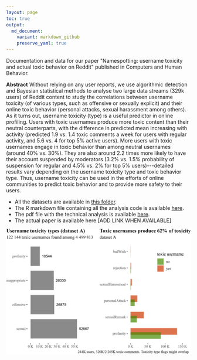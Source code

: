 ```yaml
---
layout: page
toc: true
output:
  md_document:
    variant: markdown_github
    preserve_yaml: true
---
```


Documentation and data for our paper "Namespotting: username toxicity and actual toxic behavior on Reddit" published in Computers and Human Behavior.


**Abstract** Without relying on any user reports, we use algorithmic detection and Bayesian statistical methods to analyse two large data streams (329k users) of Reddit content to study the correlations between username toxicity (of various types, such as offensive or sexually explicit) and their online toxic behavior (personal attacks, sexual harassment among others).  As it turns out, username toxicity (type) is a useful predictor in online profiling. Users with toxic usernames produce more toxic content than their neutral counterparts, with the difference in predicted mean increasing with activity (predicted 1.9 vs. 1.4 toxic comments a week for users with regular activity, and 5.6 vs. 4 for top 5\% active users). More users with toxic usernames engage in toxic behavior than among neutral usernames (around 40\% vs. 30\%). They are also around 2.2 times more likely to have their account suspended by moderators (3.2\% vs. 1.5\% probability of suspension for regular and 4.5\% vs. 2\% for top 5\% users)---detailed results vary depending on the username toxicity type and toxic behavior type. Thus, username toxicity can be used in the efforts of online communities to predict toxic behavior and to provide more safety to their users.

- All the datasets are available in [this folder](https://drive.google.com/drive/folders/1Yqq8TPLR3yMPx18n9oEOpHbEzcWae9Vw?usp=sharing).
- The R markdown file containing all the analysis code is available [here](https://github.com/rfl-urbaniak/namespotting/blob/main/namespottingTechnical.Rmd).
- The pdf file with the technical analysis is available [here](https://rfl-urbaniak.github.io/namespotting/namespottingTechnical.pdf).
- The actual paper is available here [ADD LINK WHEN AVAILABLE]

![Empirical overview](images/overviewPlot.jpg)


